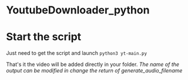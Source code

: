 # YoutubeDownloader_python

# Start the script 
Just need to get the script and launch ```python3 yt-main.py```

That's it the video will be added directly in your folder.
*The name of the output can be modified in change the return of generate_audio_filename*

